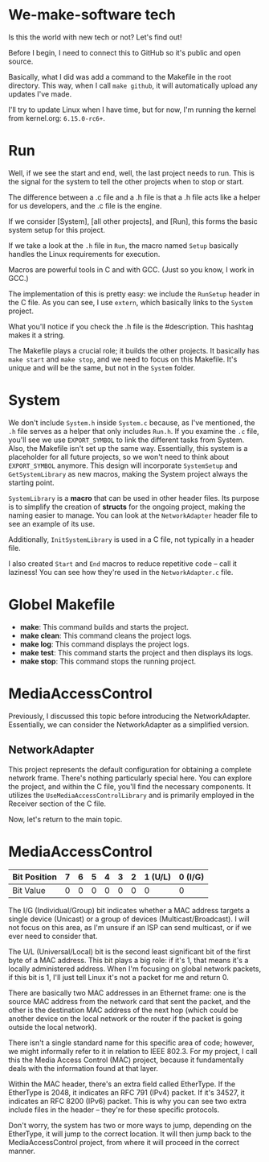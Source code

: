 # We-make-software tech

Is this the world with new tech or not? Let's find out!

Before I begin, I need to connect this to GitHub so it's public and open source.

Basically, what I did was add a command to the Makefile in the root directory. This way, when I call `make github`, it will automatically upload any updates I've made.

I'll try to update Linux when I have time, but for now, I'm running the kernel from kernel.org: `6.15.0-rc6+`. 


# Run

Well, if we see the start and end, well, the last project needs to run. This is the signal for the system to tell the other projects when to stop or start.

The difference between a .c file and a .h file is that a .h file acts like a helper for us developers, and the .c file is the engine.

If we consider [System], [all other projects], and [Run], this forms the basic system setup for this project.

If we take a look at the `.h` file in `Run`, the macro named `Setup` basically handles the Linux requirements for execution.

Macros are powerful tools in C and with GCC. (Just so you know, I work in GCC.)

The implementation of this is pretty easy: we include the `RunSetup` header in the C file. As you can see, I use `extern`, which basically links to the `System` project.

What you'll notice if you check the .h file is the #description. This hashtag makes it a string.

The Makefile plays a crucial role; it builds the other projects. It basically has `make start` and `make stop`, and we need to focus on this Makefile. It's unique and will be the same, but not in the `System` folder.

# System

We don't include `System.h` inside `System.c` because, as I've mentioned, the `.h` file serves as a helper that only includes `Run.h`. If you examine the `.c` file, you'll see we use `EXPORT_SYMBOL` to link the different tasks from System. Also, the Makefile isn't set up the same way. Essentially, this system is a placeholder for all future projects, so we won't need to think about `EXPORT_SYMBOL` anymore. This design will incorporate `SystemSetup` and `GetSystemLibrary` as new macros, making the System project always the starting point. 

`SystemLibrary` is a **macro** that can be used in other header files. Its purpose is to simplify the creation of **structs** for the ongoing project, making the naming easier to manage. You can look at the `NetworkAdapter` header file to see an example of its use.

Additionally, `InitSystemLibrary` is used in a C file, not typically in a header file.

I also created `Start` and `End` macros to reduce repetitive code – call it laziness! You can see how they're used in the `NetworkAdapter.c` file.

# Globel Makefile


* **make**: This command builds and starts the project.
* **make clean**: This command cleans the project logs.
* **make log**: This command displays the project logs.
* **make test**: This command starts the project and then displays its logs.
* **make stop**: This command stops the running project.


# MediaAccessControl

Previously, I discussed this topic before introducing the NetworkAdapter. Essentially, we can consider the NetworkAdapter as a simplified version.

## NetworkAdapter

This project represents the default configuration for obtaining a complete network frame. There's nothing particularly special here. You can explore the project, and within the C file, you'll find the necessary components. It utilizes the `UseMediaAccessControlLibrary` and is primarily employed in the Receiver section of the C file.

Now, let's return to the main topic.

# MediaAccessControl


| Bit Position | 7 | 6 | 5 | 4 | 3 | 2 | 1 (U/L) | 0 (I/G) |
| :----------- | :- | :- | :- | :- | :- | :- | :-------- | :-------- |
| Bit Value    | 0 | 0 | 0 | 0 | 0 | 0 | 0         | 0         |



The I/G (Individual/Group) bit indicates whether a MAC address targets a single device (Unicast) or a group of devices (Multicast/Broadcast).
I will not focus on this area, as I'm unsure if an ISP can send multicast, or if we ever need to consider that.

The U/L (Universal/Local) bit is the second least significant bit of the first byte of a MAC address. This bit plays a big role: if it's 1, that means it's a locally administered address. When I'm focusing on global network packets, if this bit is 1, I'll just tell Linux it's not a packet for me and return 0.

There are basically two MAC addresses in an Ethernet frame: one is the source MAC address from the network card that sent the packet, and the other is the destination MAC address of the next hop (which could be another device on the local network or the router if the packet is going outside the local network).

There isn't a single standard name for this specific area of code; however, we might informally refer to it in relation to IEEE 802.3. For my project, I call this the Media Access Control (MAC) project, because it fundamentally deals with the information found at that layer.

Within the MAC header, there's an extra field called EtherType. If the EtherType is 2048, it indicates an RFC 791 (IPv4) packet. If it's 34527, it indicates an RFC 8200 (IPv6) packet. This is why you can see two extra include files in the header – they're for these specific protocols.

Don't worry, the system has two or more ways to jump, depending on the EtherType, it will jump to the correct location. It will then jump back to the MediaAccessControl project, from where it will proceed in the correct manner.